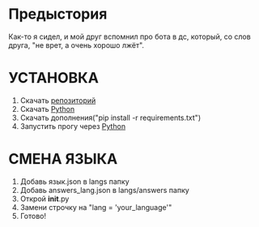 # Предыстория
Как-то я сидел, и мой друг вспомнил про бота в дс, который, со слов друга, "не врет, а очень хорошо лжёт".

# УСТАНОВКА
1. Скачать [репозиторий](https://github.com/CodeGameSlasher/Sphere)
2. Скачать [Python](https://python.org/downloads)
3. Скачать дополнения("pip install -r requirements.txt")
4. Запустить прогу через [Python](https://python.org/downloads)


# СМЕНА ЯЗЫКА
1. Добавь язык.json в langs папку
2. Добавь answers_lang.json в langs/answers папку
3. Открой __init__.py
4. Замени строчку на "lang = 'your_language'"
5. Готово!
